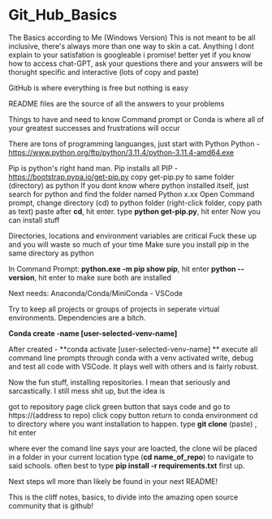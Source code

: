 # Git_Hub_Basics
The Basics according to Me (Windows Version)
This is not meant to be all inclusive, there's always more than one way to skin a cat.
Anything I dont explain to your satisfation is googleable i promise! better yet if you know how to access chat-GPT, ask your questions there and your answers will be thorught specific and interactive (lots of copy and paste)

GitHub is where everything is free but nothing is easy

README files are the source of all the answers to your problems

Things to have and need to know
Command prompt or Conda is where all of your greatest successes and frustrations will occur

There are tons of programming languanges, just start with Python
Python -  https://www.python.org/ftp/python/3.11.4/python-3.11.4-amd64.exe

Pip is python's right hand man.  Pip installs all
PIP - https://bootstrap.pypa.io/get-pip.py
copy get-pip.py to same folder (directory) as python 
If you dont know where python installed itself, just search for python and find the folder named Python x.xx
Open Command prompt, change directory (cd) to python folder (right-click folder, copy path as text) paste after **cd**, hit enter.
type **python get-pip.py**, hit enter
Now you can install stuff

Directories, locations and environment variables are critical
Fuck these up and you will waste so much of your time
Make sure you install pip in the same directory as python

In Command Prompt:
**python.exe -m pip show pip**, hit enter
**python --version**, hit enter
to make sure both are installed

Next needs:
Anaconda/Conda/MiniConda - 
VSCode 

Try to keep all projects or groups of projects in seperate virtual environments.  Dependencies are a bitch.

**Conda create -name [user-selected-venv-name]**

After created - **conda activate [user-selected-venv-name]
**
execute all command line prompts through conda with a venv activated
write, debug and test all code with VSCode.  It plays well with others and is fairly robust.

Now the fun stuff, installing repositories.
I mean that seriously and sarcastically.  I still mess shit up, but the idea is

got to repository page
click green button that says code and go to 
https://(address to repo)
click copy button
return to conda environment
cd to directory where you want installation to happen.
type **git clone** (paste) , hit enter

where ever the comand line says your are loacted, the clone wil be placed in a folder in your current location
type (**cd** **name_of_repo**) to navigate to said schools.
often best to type **pip install -r requirements.txt** first up.  

Next steps wll more than likely be found in your next README!

This is the cliff notes, basics, to divide into the amazing open source community that is github!
